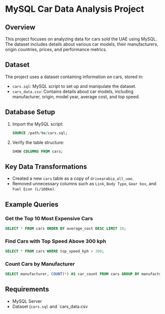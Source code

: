 # MySQL Car Data Analysis Project

## Overview
This project focuses on analyzing data for cars sold the UAE using MySQL. The dataset includes details about various car models, their manufacturers, origin countries, prices, and performance metrics.

## Dataset
The project uses a dataset containing information on cars, stored in:
- `cars.sql`: MySQL script to set up and manipulate the dataset.
- `cars_data.csv`: Contains details about car models, including manufacturer, origin, model year, average cost, and top speed.

## Database Setup
1. Import the MySQL script:
   ```sql
   SOURCE /path/to/cars.sql;
   ```
2. Verify the table structure:
   ```sql
   SHOW COLUMNS FROM cars;
   ```

## Key Data Transformations
- Created a new `cars` table as a copy of `drivearabia_all_uae`.
- Removed unnecessary columns such as `Link`, `Body Type`, `Gear box`, and `Fuel Econ (L/100km)`.

## Example Queries
### Get the Top 10 Most Expensive Cars
```sql
SELECT * FROM cars ORDER BY average_cost DESC LIMIT 10;
```

### Find Cars with Top Speed Above 300 kph
```sql
SELECT * FROM cars WHERE top_speed_kph > 300;
```

### Count Cars by Manufacturer
```sql
SELECT manufacturer, COUNT(*) AS car_count FROM cars GROUP BY manufacturer ORDER BY car_count DESC;
```

## Requirements
- MySQL Server
- Dataset (`cars.sql` and `cars_data.csv
